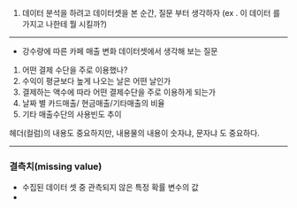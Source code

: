 1. 데이터 분석을 하려고 데이터셋을 본 순간, 질문 부터 생각하자 
	(ex . 이 데이터 를 가지고 나한테 뭘 시킬까?)


---

- 강수량에 따른 카페 매출 변화 데이터셋에서 생각해 보는 질문

1) 어떤 결제 수단을 주로 이용했나?
2) 수익이 평균보다 높게 나오는 날은 어떤 날인가
3) 결제하는 액수에 따라 어떤 결제수단을 주로 이용하게 되는가
4) 날짜 별 카드매출/ 현금매출/기타매출의 비율
5) 기타 매출수단의 사용빈도 추이

헤더(컬럼)의 내용도 중요하지만, 내용물의 내용이 숫자냐, 문자냐 도 중요하다.

---
### 결측치(missing value)
- 수집된 데이터 셋 중 관측되지 않은 특정 확률 변수의 값 
- 